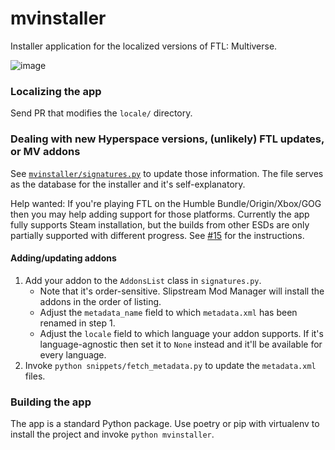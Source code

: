 # mvinstaller

Installer application for the localized versions of FTL: Multiverse.

![image](https://user-images.githubusercontent.com/11943013/189501931-0eff4fab-6cc3-47df-8347-6897a941b5d8.png)

### Localizing the app

Send PR that modifies the `locale/` directory.

### Dealing with new Hyperspace versions, (unlikely) FTL updates, or MV addons

See [`mvinstaller/signatures.py`](mvinstaller/signatures.py) to update those information.
The file serves as the database for the installer and it's self-explanatory.

Help wanted: If you're playing FTL on the Humble Bundle/Origin/Xbox/GOG then you may help adding support for those platforms.
Currently the app fully supports Steam installation, but the builds from other ESDs are only partially supported with different progress.
See [#15](https://github.com/ftl-mv-translation/mvinstaller/issues/15) for the instructions.

#### Adding/updating addons

1. Add your addon to the `AddonsList` class in `signatures.py`.
   * Note that it's order-sensitive. Slipstream Mod Manager will install the addons in the order of listing.
   * Adjust the `metadata_name` field to which `metadata.xml` has been renamed in step 1.
   * Adjust the `locale` field to which language your addon supports.
     If it's language-agnostic then set it to `None` instead and it'll be available for every language.
2. Invoke `python snippets/fetch_metadata.py` to update the `metadata.xml` files.

### Building the app

The app is a standard Python package. Use poetry or pip with virtualenv to install the project and invoke
`python mvinstaller`.
